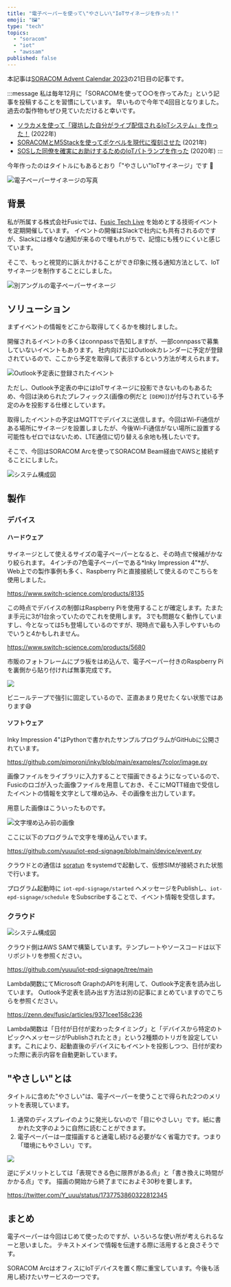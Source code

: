 ```yaml
---
title: "電子ペーパーを使って\"やさしい\"IoTサイネージを作った！"
emoji: "🖼"
type: "tech" 
topics:
  - "soracom"
  - "iot"
  - "awssam"
published: false
---
```


本記事は[SORACOM Advent Calendar 2023](https://qiita.com/advent-calendar/2023/soracom)の21日目の記事です。

:::message
私は毎年12月に「SORACOMを使って○○を作ってみた」という記事を投稿することを習慣にしています。
早いもので今年で4回目となりました。過去の製作物もぜひ見ていただけると幸いです。

- [ソラカメを使って「寝坊した自分がライブ配信されるIoTシステム」を作った！](https://qiita.com/Y_uuu/items/f69015a41b3dff9bfee0) (2022年)
- [SORACOMとM5Stackを使ってポケベルを現代に復刻させた](https://zenn.dev/y_uuu/articles/aac958991e8cb6) (2021年)
- [SOSした同僚を確実にお助けするためのIoTパトランプを作った](https://qiita.com/Y_uuu/items/9c781f269167d73ee262) (2020年)
:::

今年作ったのはタイトルにもあるとおり「"やさしい"IoTサイネージ」です :tada:

![電子ペーパーサイネージの写真](https://storage.googleapis.com/zenn-user-upload/d674549da345-20231221.jpg)

## 背景

私が所属する株式会社Fusicでは、[Fusic Tech Live](https://fusic.connpass.com/) を始めとする技術イベントを定期開催しています。
イベントの開催はSlackで社内にも共有されるのですが、Slackには様々な通知が来るので埋もれがちで、記憶にも残りにくいと感じています。

そこで、もっと視覚的に訴えかけることができ印象に残る通知方法として、IoTサイネージを制作することにしました。

![別アングルの電子ペーパーサイネージ](https://storage.googleapis.com/zenn-user-upload/74496ae2430b-20231221.jpg)

## ソリューション

まずイベントの情報をどこから取得してくるかを検討しました。

開催されるイベントの多くはconnpassで告知しますが、一部connpassで募集していないイベントもあります。
社内向けにはOutlookカレンダーに予定が登録されているので、ここから予定を取得して表示するという方法が考えられます。

![Outlook予定表に登録されたイベント](https://storage.googleapis.com/zenn-user-upload/098d11c1546e-20231221.png)

ただし、Outlook予定表の中にはIoTサイネージに投影できないものもあるため、今回は決められたプレフィックス(画像の例だと `[DEMO]`)が付与されている予定のみを投影する仕様としています。

取得したイベントの予定はMQTTでデバイスに送信します。今回はWi-Fi通信がある場所にサイネージを設置しましたが、今後Wi-Fi通信がない場所に設置する可能性もゼロではないため、LTE通信に切り替える余地も残したいです。

そこで、今回はSORACOM Arcを使ってSORACOM Beam経由でAWSと接続することにしました。

![システム構成図](https://storage.googleapis.com/zenn-user-upload/742d6f8ff000-20231221.png)

## 製作

### デバイス

#### ハードウェア

サイネージとして使えるサイズの電子ペーパーとなると、その時点で候補がかなり絞られます。
4インチの7色電子ペーパーである*Inky Impression 4"*が、Web上での製作事例も多く、Raspberry Piと直接接続して使えるのでこちらを使用しました。

https://www.switch-science.com/products/8135

この時点でデバイスの制御はRaspberry Piを使用することが確定します。たまたま手元に3が1台余っていたのでこれを使用します。
3でも問題なく動作していますし、今となっては5も登場しているのですが、現時点で最も入手しやすいものでいうと4かもしれません。

https://www.switch-science.com/products/5680

市販のフォトフレームにプラ板をはめ込んで、電子ペーパー付きのRaspberry Piを裏側から貼り付ければ無事完成です。

![](https://storage.googleapis.com/zenn-user-upload/a453f63c83fb-20231221.jpg)

ビニールテープで強引に固定しているので、正直あまり見せたくない状態ではあります😅

#### ソフトウェア

Inky Impression 4"はPythonで書かれたサンプルプログラムがGitHubに公開されています。

https://github.com/pimoroni/inky/blob/main/examples/7color/image.py

画像ファイルをライブラリに入力することで描画できるようになっているので、Fusicのロゴが入った画像ファイルを用意しておき、そこにMQTT経由で受信したイベントの情報を文字として埋め込み、その画像を出力しています。

用意した画像はこういったものです。

![文字埋め込み前の画像](https://storage.googleapis.com/zenn-user-upload/c4f9d04218d7-20231221.png)

ここに以下のプログラムで文字を埋め込んでいます。

https://github.com/yuuu/iot-epd-signage/blob/main/device/event.py

クラウドとの通信は [soratun](https://github.com/soracom/soratun) をsystemdで起動して、仮想SIMが接続された状態で行います。

プログラム起動時に `iot-epd-signage/started` へメッセージをPublishし、`iot-epd-signage/schedule` をSubscribeすることで、イベント情報を受信します。

### クラウド

![システム構成図](https://storage.googleapis.com/zenn-user-upload/742d6f8ff000-20231221.png)

クラウド側はAWS SAMで構築しています。テンプレートやソースコードは以下リポジトリを参照ください。

https://github.com/yuuu/iot-epd-signage/tree/main

Lambda関数にてMicrosoft GraphのAPIを利用して、Outlook予定表を読み出しています。
Outlook予定表を読み出す方法は別の記事にまとめていますのでこちらを参照ください。

https://zenn.dev/fusic/articles/9371cee158c236

Lambda関数は「日付が日付が変わったタイミング」と「デバイスから特定のトピックへメッセージがPublishされたとき」という2種類のトリガを設定しています。これにより、起動直後のデバイスにもイベントを投影しつつ、日付が変わった際に表示内容を自動更新しています。

## "やさしい"とは

タイトルに含めた"やさしい"は、電子ペーパーを使うことで得られた2つのメリットを表現しています。

1. 通常のディスプレイのように発光しないので「目にやさしい」です。紙に書かれた文字のように自然に読むことができます。
2. 電子ペーパーは一度描画すると通電し続ける必要がなく省電力です。つまり「環境にもやさしい」です。

![](https://storage.googleapis.com/zenn-user-upload/45d76c221049-20231221.jpg)

逆にデメリットとしては「表現できる色に限界がある点」と「書き換えに時間がかかる点」です。
描画の開始から終了までにおよそ30秒を要します。

https://twitter.com/Y_uuu/status/1737753860322812345

## まとめ

電子ペーパーは今回はじめて使ったのですが、いろいろな使い所が考えられるなーと思いました。
テキストメインで情報を伝達する際に活用すると良さそうです。

SORACOM ArcはオフィスにIoTデバイスを置く際に重宝しています。今後も活用し続けたいサービスの一つです。

